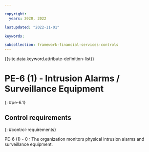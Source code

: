 ```yaml
---

copyright:
  years: 2020, 2022

lastupdated: "2022-11-01"

keywords:

subcollection: framework-financial-services-controls
---
```


{{site.data.keyword.attribute-definition-list}}

               
# PE-6 (1) - Intrusion Alarms / Surveillance Equipment
{: #pe-6.1}

## Control requirements
{: #control-requirements}

PE-6 (1) - 0
    : The organization monitors physical intrusion alarms and surveillance equipment.





